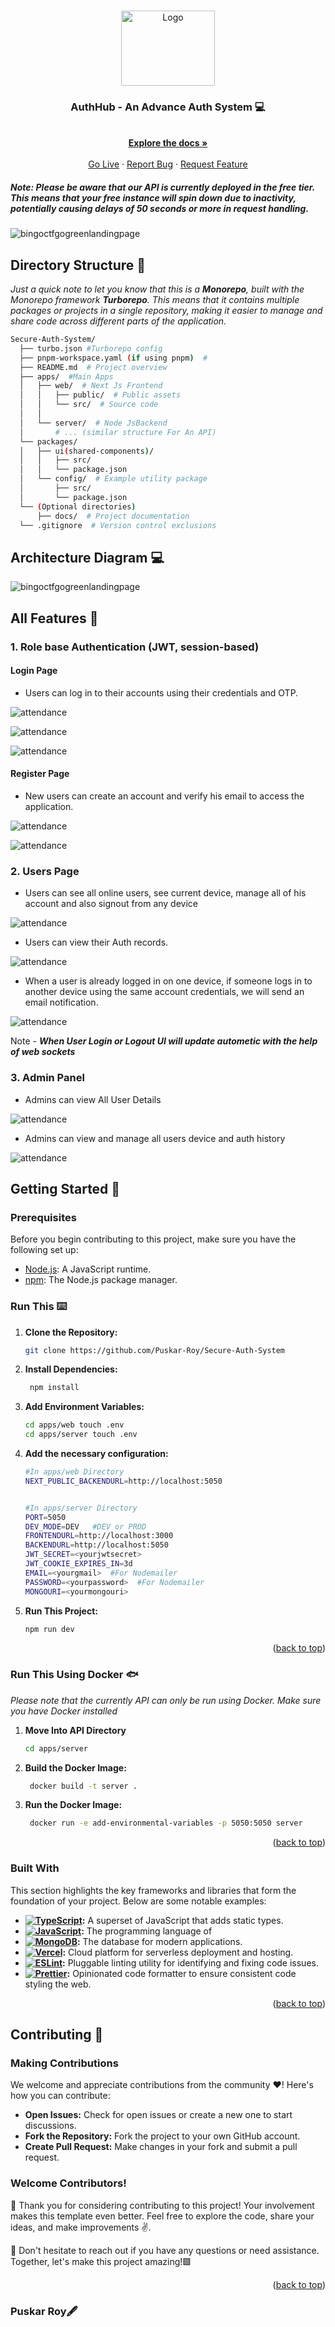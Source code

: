 <a name="readme-top"></a>

<br />
<div align="center">
  
 
<a href="https://github.com/Puskar-Roy/Attendance-System---Backend">
    <img src="./apps/web/public/authlogo.jpg" alt="Logo" width="150" height="120">
  </a>
  
<h3 align="center">AuthHub - An Advance Auth System 💻 </h3>
  <p align="center">
    <br />
    <a href="https://github.com/Puskar-Roy/Secure-Auth-System"><strong>Explore the docs »</strong></a>
    <br />
    <br />
    <a href="https://myauthhub.vercel.app">Go Live</a>
    ·
    <a href="https://github.com/Puskar-Roy/Secure-Auth-System/issues">Report Bug</a>
    ·
    <a href="https://github.com/Puskar-Roy/Secure-Auth-System/issues">Request Feature</a>
  </p>
</div>

##### Note: _Please be aware that our API is currently deployed in the free tier. This means that your free instance will spin down due to inactivity, potentially causing delays of 50 seconds or more in request handling._

![bingoctfgogreenlandingpage](./docs/assets/Screenshot%202024-05-06%20133903.png)



## Directory Structure 📝

_Just a quick note to let you know that this is a **Monorepo**, built with the Monorepo framework **Turborepo**. This means that it contains multiple packages or projects in a single repository, making it easier to manage and share code across different parts of the application._

```bash
Secure-Auth-System/
  ├── turbo.json #Turborepo config
  ├── pnpm-workspace.yaml (if using pnpm)  #
  ├── README.md  # Project overview
  ├── apps/  #Main Apps
  │   ├── web/  # Next Js Frontend
  │   │   ├── public/  # Public assets
  │   │   └── src/  # Source code
  │   │
  │   └── server/  # Node JsBackend
  │       # ... (similar structure For An API)
  └── packages/
  │   ├── ui(shared-components)/
  │   │   ├── src/
  │   │   └── package.json
  │   └── config/  # Example utility package
  │       ├── src/
  │       └── package.json
  └── (Optional directories)
      ├── docs/  # Project documentation
  └── .gitignore  # Version control exclusions
```


## Architecture Diagram 💻


![bingoctfgogreenlandingpage](./docs/assets/Next%20Js%20(1).png)


## All Features 🌟

### 1. Role base Authentication (JWT, session-based)

#### Login Page

- Users can log in to their accounts using their credentials and OTP.

![attendance](./docs/assets/Screenshot%202024-05-06%20121439.png)

![attendance](./docs/assets/Screenshot%202024-05-06%20125211.png)

![attendance](./docs/assets/Screenshot%202024-05-06%20124833.png)

#### Register Page

- New users can create an account and verify his email to access the application.

![attendance](./docs//assets/Screenshot%202024-05-06%20121510.png)

![attendance](./docs//assets/Screenshot%202024-05-06%20125318.png)

### 2. Users Page

- Users can see all online users, see current device, manage all of his account and also signout from any device

![attendance](./docs//assets/Screenshot%202024-05-06%20124856.png)

- Users can view their Auth records.

![attendance](./docs//assets/Screenshot%202024-05-06%20124928.png)

- When a user is already logged in on one device, if someone logs in to another device using the same account credentials, we will send an email notification.

![attendance](./docs//assets/Screenshot%202024-05-06%20125247.png)

Note - _**When User Login or Logout UI will update autometic with the help of web sockets**_

### 3. Admin Panel

- Admins can view All User Details

![attendance](./docs/assets/Screenshot%202024-05-06%20132822.png)

- Admins can view and manage all users device and auth history

![attendance](./docs//assets/Screenshot%202024-05-06%20133106.png)

## Getting Started 🚀

### Prerequisites

Before you begin contributing to this project, make sure you have the following set up:

- [Node.js](https://nodejs.org/): A JavaScript runtime.
- [npm](https://www.npmjs.com/): The Node.js package manager.

### Run This ⌨️

1. **Clone the Repository:**
   ```bash
   git clone https://github.com/Puskar-Roy/Secure-Auth-System
   ```
2. **Install Dependencies:**
   ```bash
    npm install
   ```
3. **Add Environment Variables:**
   ```bash
   cd apps/web touch .env
   cd apps/server touch .env
   ```
4. **Add the necessary configuration:**

   ```bash
   #In apps/web Directory
   NEXT_PUBLIC_BACKENDURL=http://localhost:5050


   #In apps/server Directory
   PORT=5050
   DEV_MODE=DEV   #DEV or PROD
   FRONTENDURL=http://localhost:3000
   BACKENDURL=http://localhost:5050
   JWT_SECRET=<yourjwtsecret>
   JWT_COOKIE_EXPIRES_IN=3d
   EMAIL=<yourgmail>  #For Nodemailer
   PASSWORD=<yourpassword>  #For Nodemailer
   MONGOURI=<yourmongouri>
   ```

5. **Run This Project:**

   ```bash
   npm run dev
   ```

   <p align="right">(<a href="#readme-top">back to top</a>)</p>

### Run This Using Docker 🐟

_Please note that the currently API can only be run using Docker. Make sure you have Docker installed_

1. **Move Into API Directory**
   ```bash
   cd apps/server
   ```
2. **Build the Docker Image:**
   ```bash
    docker build -t server .
   ```
3. **Run the Docker Image:**

   ```bash
    docker run -e add-environmental-variables -p 5050:5050 server
   ```

    <p align="right">(<a href="#readme-top">back to top</a>)</p>

### Built With

This section highlights the key frameworks and libraries that form the foundation of your project. Below are some notable examples:

- **[![TypeScript](https://shields.io/badge/TypeScript-3178C6?logo=TypeScript&logoColor=FFF&style=flat-square)](https://www.typescriptlang.org/):** A superset of JavaScript that adds static types.
- **[![JavaScript](https://img.shields.io/badge/JavaScript-323330?style=for-the-badge&logo=javascript&logoColor=F7DF1E)](https://developer.mozilla.org/en-US/docs/Web/JavaScript):** The programming language of
- **[![MongoDB](https://img.shields.io/badge/MongoDB-4EA94B?style=for-the-badge&logo=mongodb&logoColor=white)](https://www.mongodb.com/):** The database for modern applications.
- **[![Vercel](https://img.shields.io/badge/Vercel-000000?style=for-the-badge&logo=vercel&logoColor=white)](https://vercel.com/):** Cloud platform for serverless deployment and hosting.
- **[![ESLint](https://img.shields.io/badge/ESLint-4B32C3?style=for-the-badge&logo=eslint&logoColor=white)](https://eslint.org/):** Pluggable linting utility for identifying and fixing code issues.
- **[![Prettier](https://img.shields.io/badge/Prettier-F7B93E?style=for-the-badge&logo=prettier&logoColor=white)](https://prettier.io/):** Opinionated code formatter to ensure consistent code styling the web.

<p align="right">(<a href="#readme-top">back to top</a>)</p>

## Contributing 🌟

### Making Contributions

We welcome and appreciate contributions from the community ❤️! Here's how you can contribute:

- **Open Issues:** Check for open issues or create a new one to start discussions.
- **Fork the Repository:** Fork the project to your own GitHub account.
- **Create Pull Request:** Make changes in your fork and submit a pull request.

### Welcome Contributors!

🚀 Thank you for considering contributing to this project! Your involvement makes this template even better. Feel free to explore the code, share your ideas, and make improvements ✌️.

🌟 Don't hesitate to reach out if you have any questions or need assistance. Together, let's make this project amazing!🟩

<p align="right">(<a href="#readme-top">back to top</a>)</p>

### Puskar Roy🖋️
